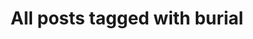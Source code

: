 ---
layout: tag
title: "All posts tagged with burial"
permalink: /weblog/tags/burial/
taxonomy: burial
---